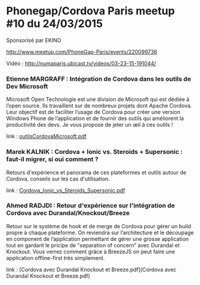 # Phonegap/Cordova Paris meetup #10 du 24/03/2015

Sponsorisé par EKINO

http://www.meetup.com/PhoneGap-Paris/events/220099736

Vidéo : http://numaparis.ubicast.tv/videos/03-23-15-191044/

### Etienne MARGRAFF : Intégration de Cordova dans les outils de Dev Microsoft 

Microsoft Open Technologie est une division de Microsoft qui est dédiée à l’open source. Ils travaillent sur de nombreux projets dont Apache Cordova. Leur objectif est de faciliter l’usage de Cordova pour créer une version Windows Phone de l’application et de fournir des outils qui améliorent la productivité des devs. Je vous propose de jeter un œil à ces outils !  

link : [outilsCordovaMicrosoft.pdf](outilsCordovaMicrosoft.pdf)

### Marek KALNIK : Cordova + Ionic vs. Steroids + Supersonic : faut-il migrer, si oui comment ? 

Retours d'expérience et panorama de ces plateformes et outils autour de Cordova, conseils sur les cas d'utilisation. 

link : [Cordova_Ionic_vs_Steroids_Supersonic.pdf](Cordova_Ionic_vs_Steroids_Supersonic.pdf)

### Ahmed RADJDI : Retour d'expérience sur l'intégration de Cordova avec Durandal/Knockout/Breeze 

Retour sur le système de hook et de merge de Cordova pour gérer un build propre à chaque plateforme. On reviendra sur l’architecture et le découpage en component de l’application permettant de gérer une grosse application tout en gardant le pricipe de "separation of concern” avec Durandal et Knockout. Vous verrez comment grâce à BreezeJS on peut faire une application offline-first très simplement. 

link : [Cordova avec Durandal Knockout et Breeze.pdf](Cordova avec Durandal Knockout et Breeze.pdf)
